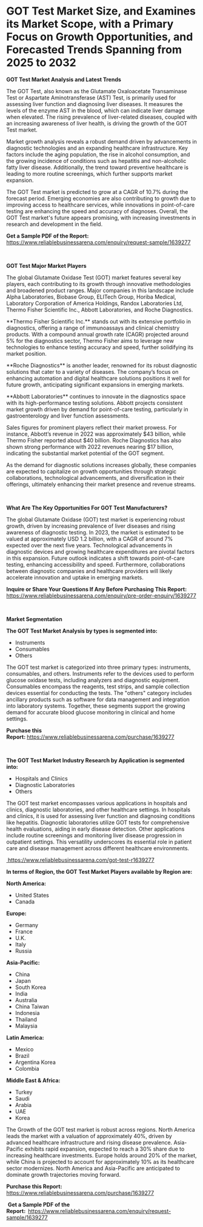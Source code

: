 <p><h1>GOT Test Market Size, and Examines its Market Scope, with a Primary Focus on Growth Opportunities, and Forecasted Trends Spanning from 2025 to 2032</h1></p><p><strong>GOT Test Market Analysis and Latest Trends</strong></p>
<p><p>The GOT Test, also known as the Glutamate Oxaloacetate Transaminase Test or Aspartate Aminotransferase (AST) Test, is primarily used for assessing liver function and diagnosing liver diseases. It measures the levels of the enzyme AST in the blood, which can indicate liver damage when elevated. The rising prevalence of liver-related diseases, coupled with an increasing awareness of liver health, is driving the growth of the GOT Test market.</p><p>Market growth analysis reveals a robust demand driven by advancements in diagnostic technologies and an expanding healthcare infrastructure. Key factors include the aging population, the rise in alcohol consumption, and the growing incidence of conditions such as hepatitis and non-alcoholic fatty liver disease. Additionally, the trend toward preventive healthcare is leading to more routine screenings, which further supports market expansion.</p><p>The GOT Test market is predicted to grow at a CAGR of 10.7% during the forecast period. Emerging economies are also contributing to growth due to improving access to healthcare services, while innovations in point-of-care testing are enhancing the speed and accuracy of diagnoses. Overall, the GOT Test market's future appears promising, with increasing investments in research and development in the field.</p></p>
<p><strong>Get a Sample PDF of the Report:&nbsp;</strong> <a href="https://www.reliablebusinessarena.com/enquiry/request-sample/1639277?utm_campaign=2636&utm_medium=2&utm_source=Github&utm_content=ia&utm_term=12042025&utm_id=got-test">https://www.reliablebusinessarena.com/enquiry/request-sample/1639277</a></p>
<p>&nbsp;</p>
<p><strong>GOT Test Major Market Players</strong></p>
<p><p>The global Glutamate Oxidase Test (GOT) market features several key players, each contributing to its growth through innovative methodologies and broadened product ranges. Major companies in this landscape include Alpha Laboratories, Biobase Group, ELITech Group, Horiba Medical, Laboratory Corporation of America Holdings, Randox Laboratories Ltd, Thermo Fisher Scientific Inc., Abbott Laboratories, and Roche Diagnostics.</p><p>**Thermo Fisher Scientific Inc.** stands out with its extensive portfolio in diagnostics, offering a range of immunoassays and clinical chemistry products. With a compound annual growth rate (CAGR) projected around 5% for the diagnostics sector, Thermo Fisher aims to leverage new technologies to enhance testing accuracy and speed, further solidifying its market position.</p><p>**Roche Diagnostics** is another leader, renowned for its robust diagnostic solutions that cater to a variety of diseases. The company’s focus on enhancing automation and digital healthcare solutions positions it well for future growth, anticipating significant expansions in emerging markets.</p><p>**Abbott Laboratories** continues to innovate in the diagnostics space with its high-performance testing solutions. Abbott projects consistent market growth driven by demand for point-of-care testing, particularly in gastroenterology and liver function assessments.</p><p>Sales figures for prominent players reflect their market prowess. For instance, Abbott’s revenue in 2022 was approximately $43 billion, while Thermo Fisher reported about $40 billion. Roche Diagnostics has also shown strong performance with 2022 revenues nearing $17 billion, indicating the substantial market potential of the GOT segment.</p><p>As the demand for diagnostic solutions increases globally, these companies are expected to capitalize on growth opportunities through strategic collaborations, technological advancements, and diversification in their offerings, ultimately enhancing their market presence and revenue streams.</p></p>
<p>&nbsp;</p>
<p><strong>What Are The Key Opportunities For GOT Test Manufacturers?</strong></p>
<p><p>The global Glutamate Oxidase (GOT) test market is experiencing robust growth, driven by increasing prevalence of liver diseases and rising awareness of diagnostic testing. In 2023, the market is estimated to be valued at approximately USD 1.2 billion, with a CAGR of around 7% expected over the next five years. Technological advancements in diagnostic devices and growing healthcare expenditures are pivotal factors in this expansion. Future outlook indicates a shift towards point-of-care testing, enhancing accessibility and speed. Furthermore, collaborations between diagnostic companies and healthcare providers will likely accelerate innovation and uptake in emerging markets.</p></p>
<p><strong>Inquire or Share Your Questions If Any Before Purchasing This Report:</strong> <a href="https://www.reliablebusinessarena.com/enquiry/pre-order-enquiry/1639277?utm_campaign=2636&utm_medium=2&utm_source=Github&utm_content=ia&utm_term=12042025&utm_id=got-test">https://www.reliablebusinessarena.com/enquiry/pre-order-enquiry/1639277</a></p>
<p>&nbsp;</p>
<p><strong>Market Segmentation</strong></p>
<p><strong>The GOT Test Market Analysis by types is segmented into:</strong></p>
<p><ul><li>Instruments</li><li>Consumables</li><li>Others</li></ul></p>
<p><p>The GOT test market is categorized into three primary types: instruments, consumables, and others. Instruments refer to the devices used to perform glucose oxidase tests, including analyzers and diagnostic equipment. Consumables encompass the reagents, test strips, and sample collection devices essential for conducting the tests. The "others" category includes ancillary products such as software for data management and integration into laboratory systems. Together, these segments support the growing demand for accurate blood glucose monitoring in clinical and home settings.</p></p>
<p><strong>Purchase this Report:&nbsp;</strong><a href="https://www.reliablebusinessarena.com/purchase/1639277?utm_campaign=2636&utm_medium=2&utm_source=Github&utm_content=ia&utm_term=12042025&utm_id=got-test">https://www.reliablebusinessarena.com/purchase/1639277</a></p>
<p>&nbsp;</p>
<p><strong>The GOT Test Market Industry Research by Application is segmented into:</strong></p>
<p><ul><li>Hospitals and Clinics</li><li>Diagnostic Laboratories</li><li>Others</li></ul></p>
<p><p>The GOT test market encompasses various applications in hospitals and clinics, diagnostic laboratories, and other healthcare settings. In hospitals and clinics, it is used for assessing liver function and diagnosing conditions like hepatitis. Diagnostic laboratories utilize GOT tests for comprehensive health evaluations, aiding in early disease detection. Other applications include routine screenings and monitoring liver disease progression in outpatient settings. This versatility underscores its essential role in patient care and disease management across different healthcare environments.</p></p>
<p><a href="https://www.reliablebusinessarena.com/got-test-r1639277?utm_campaign=2636&utm_medium=2&utm_source=Github&utm_content=ia&utm_term=12042025&utm_id=got-test">&nbsp;https://www.reliablebusinessarena.com/got-test-r1639277</a></p>
<p><strong>In terms of Region, the GOT Test Market Players available by Region are:</strong></p>
<p>
    <p> <strong> North America: </strong>
        <ul>
            <li>United States</li>
            <li>Canada</li>
        </ul>
        </p> 
    <p> <strong> Europe: </strong>
        <ul>
            <li>Germany</li>
            <li>France</li>
            <li>U.K.</li>
            <li>Italy</li>
            <li>Russia</li>
        </ul>
        </p> 
    <p> <strong> Asia-Pacific: </strong>
        <ul>
            <li>China</li>
            <li>Japan</li>
            <li>South Korea</li>
            <li>India</li>
            <li>Australia</li>
            <li>China Taiwan</li>
            <li>Indonesia</li>
            <li>Thailand</li>
            <li>Malaysia</li>
        </ul>
        </p> 
    <p> <strong> Latin America: </strong>
        <ul>
            <li>Mexico</li>
            <li>Brazil</li>
            <li>Argentina Korea</li>
            <li>Colombia</li>
        </ul>
        </p> 
    <p> <strong> Middle East & Africa: </strong>
        <ul>
            <li>Turkey</li>
            <li>Saudi</li>
            <li>Arabia</li>
            <li>UAE</li>
            <li>Korea</li>
        </ul>
    </p>
    </p>
<p><p>The Growth of the GOT test market is robust across regions. North America leads the market with a valuation of approximately 40%, driven by advanced healthcare infrastructure and rising disease prevalence. Asia-Pacific exhibits rapid expansion, expected to reach a 30% share due to increasing healthcare investments. Europe holds around 20% of the market, while China is projected to account for approximately 10% as its healthcare sector modernizes. North America and Asia-Pacific are anticipated to dominate growth trajectories moving forward.</p></p>
<p><strong>Purchase this Report: </strong><a href="https://www.reliablebusinessarena.com/purchase/1639277?utm_campaign=2636&utm_medium=2&utm_source=Github&utm_content=ia&utm_term=12042025&utm_id=got-test">https://www.reliablebusinessarena.com/purchase/1639277</a></p>
<p>&nbsp;<strong>Get a Sample PDF of the Report:&nbsp;&nbsp;</strong><a href="https://www.reliablebusinessarena.com/enquiry/request-sample/1639277?utm_campaign=2636&utm_medium=2&utm_source=Github&utm_content=ia&utm_term=12042025&utm_id=got-test">https://www.reliablebusinessarena.com/enquiry/request-sample/1639277</a></p>
<p><strong></strong></p>
<p><p></p><p></p><p></p></p>